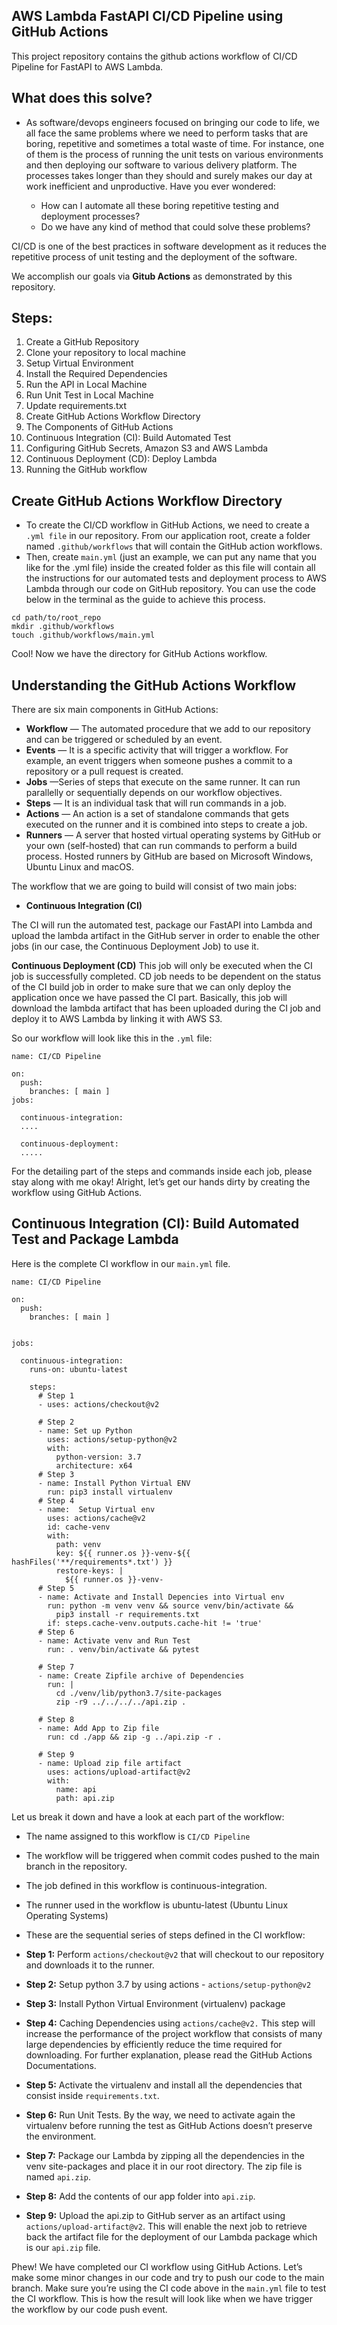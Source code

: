 ## AWS Lambda FastAPI CI/CD Pipeline using GitHub Actions
This project repository contains the github actions workflow of CI/CD Pipeline for FastAPI to AWS Lambda.

## What does this solve?
* As software/devops engineers focused on bringing our code to life, we all face the same problems where we need to perform tasks that are boring, repetitive and sometimes a total waste of time. For instance, one of them is the process of running the unit tests on various environments and then deploying our software to various delivery platform. The processes takes longer than they should and surely makes our day at work inefficient and unproductive. Have you ever wondered:

   * How can I automate all these boring repetitive testing and deployment processes?
   * Do we have any kind of method that could solve these problems?

CI/CD is one of the best practices in software development as it reduces the repetitive process of unit testing and the deployment of the software.

We accomplish our goals via **Gitub Actions** as demonstrated by this repository.

## Steps:
1. Create a GitHub Repository
2. Clone your repository to local machine
3. Setup Virtual Environment
4. Install the Required Dependencies
5. Run the API in Local Machine
6. Run Unit Test in Local Machine
7. Update requirements.txt
8. Create GitHub Actions Workflow Directory
9. The Components of GitHub Actions
10. Continuous Integration (CI): Build Automated Test
11. Configuring GitHub Secrets, Amazon S3 and AWS Lambda
12. Continuous Deployment (CD): Deploy Lambda
13. Running the GitHub workflow

## Create GitHub Actions Workflow Directory
* To create the CI/CD workflow in GitHub Actions, we need to create a `.yml file` in our repository. From our application root, create a folder named `.github/workflows` that will contain the GitHub action workflows.
* Then, create `main.yml` (just an example, we can put any name that you like for the .yml file) inside the created folder as this file will contain all the instructions for our automated tests and deployment process to AWS Lambda through our code on GitHub repository. You can use the code below in the terminal as the guide to achieve this process.

```
cd path/to/root_repo
mkdir .github/workflows
touch .github/workflows/main.yml
```
Cool! Now we have the directory for GitHub Actions workflow.

## Understanding the GitHub Actions Workflow
There are six main components in GitHub Actions:
* **Workflow** — The automated procedure that we add to our repository and can be triggered or scheduled by an event.
* **Events** — It is a specific activity that will trigger a workflow. For example, an event triggers when someone pushes a commit to a repository or a pull request is created.
* **Jobs** —Series of steps that execute on the same runner. It can run parallelly or sequentially depends on our workflow objectives.
* **Steps** — It is an individual task that will run commands in a job.
* **Actions** — An action is a set of standalone commands that gets executed on the runner and it is combined into steps to create a job.
* **Runners** — A server that hosted virtual operating systems by GitHub or your own (self-hosted) that can run commands to perform a build process. Hosted runners by GitHub are based on Microsoft Windows, Ubuntu Linux and macOS.

The workflow that we are going to build will consist of two main jobs:
* **Continuous Integration (CI)**

The CI will run the automated test, package our FastAPI into Lambda and upload the lambda artifact in the GitHub server in order to enable the other jobs (in our case, the Continuous Deployment Job) to use it.

**Continuous Deployment (CD)**
This job will only be executed when the CI job is successfully completed. CD job needs to be dependent on the status of the CI build job in order to make sure that we can only deploy the application once we have passed the CI part. Basically, this job will download the lambda artifact that has been uploaded during the CI job and deploy it to AWS Lambda by linking it with AWS S3.

So our workflow will look like this in the `.yml` file:
```
name: CI/CD Pipeline

on:
  push:
    branches: [ main ]
jobs:

  continuous-integration:
  ....
  
  continuous-deployment:
  .....
```

For the detailing part of the steps and commands inside each job, please stay along with me okay!
Alright, let’s get our hands dirty by creating the workflow using GitHub Actions.

## Continuous Integration (CI): Build Automated Test and Package Lambda
Here is the complete CI workflow in our `main.yml` file.
```
name: CI/CD Pipeline

on:
  push:
    branches: [ main ]


jobs:

  continuous-integration:
    runs-on: ubuntu-latest

    steps:
      # Step 1      
      - uses: actions/checkout@v2
      
      # Step 2
      - name: Set up Python 
        uses: actions/setup-python@v2
        with:
          python-version: 3.7
          architecture: x64
      # Step 3
      - name: Install Python Virtual ENV
        run: pip3 install virtualenv
      # Step 4
      - name:  Setup Virtual env
        uses: actions/cache@v2
        id: cache-venv
        with:
          path: venv
          key: ${{ runner.os }}-venv-${{ hashFiles('**/requirements*.txt') }}
          restore-keys: |
            ${{ runner.os }}-venv-
      # Step 5
      - name: Activate and Install Depencies into Virtual env
        run: python -m venv venv && source venv/bin/activate &&
          pip3 install -r requirements.txt
        if: steps.cache-venv.outputs.cache-hit != 'true'
      # Step 6     
      - name: Activate venv and Run Test        
        run: . venv/bin/activate && pytest
      
      # Step 7
      - name: Create Zipfile archive of Dependencies
        run: |
          cd ./venv/lib/python3.7/site-packages
          zip -r9 ../../../../api.zip .
      
      # Step 8
      - name: Add App to Zip file
        run: cd ./app && zip -g ../api.zip -r .
      
      # Step 9
      - name: Upload zip file artifact
        uses: actions/upload-artifact@v2
        with:
          name: api
          path: api.zip
```

Let us break it down and have a look at each part of the workflow:
* The name assigned to this workflow is `CI/CD Pipeline`
* The workflow will be triggered when commit codes pushed to the main branch in the repository.
* The job defined in this workflow is continuous-integration.
* The runner used in the workflow is ubuntu-latest (Ubuntu Linux Operating Systems)
* These are the sequential series of steps defined in the CI workflow:

* **Step 1:** Perform `actions/checkout@v2` that will checkout to our repository and downloads it to the runner.
* **Step 2:** Setup python 3.7 by using actions - `actions/setup-python@v2`
* **Step 3:** Install Python Virtual Environment (virtualenv) package
* **Step 4:** Caching Dependencies using `actions/cache@v2.` This step will increase the performance of the project workflow that consists of many large dependencies by efficiently reduce the time required for downloading. For further explanation, please read the GitHub Actions Documentations.
* **Step 5:** Activate the virtualenv and install all the dependencies that consist inside `requirements.txt`.
* **Step 6:** Run Unit Tests. By the way, we need to activate again the virtualenv before running the test as GitHub Actions doesn’t preserve the environment.
* **Step 7:** Package our Lambda by zipping all the dependencies in the venv site-packages and place it in our root directory. The zip file is named `api.zip`.
* **Step 8:** Add the contents of our app folder into `api.zip`.
* **Step 9:** Upload the api.zip to GitHub server as an artifact using `actions/upload-artifact@v2`. This will enable the next job to retrieve back the artifact file for the deployment of our Lambda package which is our `api.zip` file.

Phew! We have completed our CI workflow using GitHub Actions. Let’s make some minor changes in our code and try to push our code to the main branch. Make sure you’re using the CI code above in the `main.yml` file to test the CI workflow. This is how the result will look like when we have trigger the workflow by our code push event.
